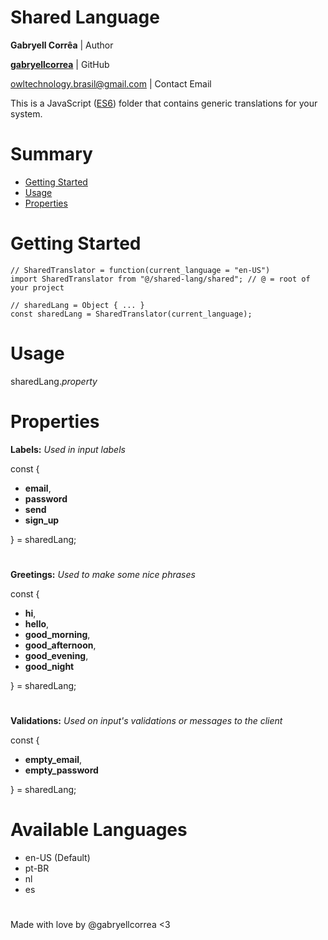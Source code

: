 # Shared Language
**Gabryell Corrêa** | Author

**[gabryellcorrea](https://github.com/gabryellcorrea)** | GitHub


owltechnology.brasil@gmail.com | Contact Email

This is a JavaScript ([ES6](https://www.w3schools.com/js/js_es6.asp)) folder that contains generic translations for your system.

# Summary

- [Getting Started](#getting-started)
- [Usage](#usage)
- [Properties](#properties)


# Getting Started

    // SharedTranslator = function(current_language = "en-US")
    import SharedTranslator from "@/shared-lang/shared"; // @ = root of your project
    
    // sharedLang = Object { ... }
    const sharedLang = SharedTranslator(current_language);


# Usage
sharedLang.*property*

# Properties

**Labels:**
*Used in input labels*

const {

- **email**,
- **password**
- **send**
- **sign_up**

} = sharedLang;

#

**Greetings:**
*Used to make some nice phrases*

const {

- **hi**,
- **hello**,
- **good_morning**,
- **good_afternoon**,
- **good_evening**,
- **good_night**

} = sharedLang;

#

**Validations:**
*Used on input's validations or messages to the client*

const {

- **empty_email**,
- **empty_password**

} = sharedLang;

# Available Languages
- en-US (Default)
- pt-BR
- nl
- es

#

Made with love by @gabryellcorrea <3
